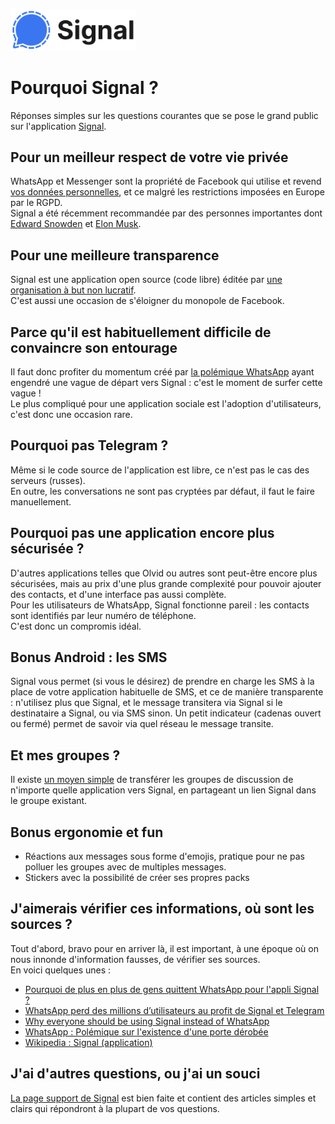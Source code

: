 [<img src="logo.png" width="200" alt="" />](https://signal.org/fr/)

# Pourquoi Signal ?

Réponses simples sur les questions courantes que se pose le grand public sur l'application [Signal](https://signal.org/fr/).

## Pour un meilleur respect de votre vie privée

WhatsApp et Messenger sont la propriété de Facebook qui utilise et revend [vos données personnelles](data.png), et ce malgré les restrictions imposées en Europe par le RGPD.\
Signal a été récemment recommandée par des personnes importantes dont [Edward Snowden](https://twitter.com/Snowden/status/1347217810368442368) et [Elon Musk](https://twitter.com/elonmusk/status/1347165127036977153).

## Pour une meilleure transparence

Signal est une application open source (code libre) éditée par [une organisation à but non lucratif](https://en.wikipedia.org/wiki/Signal_Foundation).\
C'est aussi une occasion de s'éloigner du monopole de Facebook.

## Parce qu'il est habituellement difficile de convaincre son entourage

Il faut donc profiter du momentum créé par [la polémique WhatsApp](https://www.phonandroid.com/whatsapp-menace-de-fermer-votre-compte-si-vous-refusez-le-partage-de-donnees-avec-facebook.html) ayant engendré une vague de départ vers Signal : c'est le moment de surfer cette vague !\
Le plus compliqué pour une application sociale est l'adoption d'utilisateurs, c'est donc une occasion rare.

## Pourquoi pas Telegram ?

Même si le code source de l'application est libre, ce n'est pas le cas des serveurs (russes).\
En outre, les conversations ne sont pas cryptées par défaut, il faut le faire manuellement.

## Pourquoi pas une application encore plus sécurisée ?

D'autres applications telles que Olvid ou autres sont peut-être encore plus sécurisées, mais au prix d'une plus grande complexité pour pouvoir ajouter des contacts, et d'une interface pas aussi complète.\
Pour les utilisateurs de WhatsApp, Signal fonctionne pareil : les contacts sont identifiés par leur numéro de téléphone.\
C'est donc un compromis idéal.

## Bonus Android : les SMS

Signal vous permet (si vous le désirez) de prendre en charge les SMS à la place de votre application habituelle de SMS, et ce de manière transparente : n'utilisez plus que Signal, et le message transitera via Signal si le destinataire a Signal, ou via SMS sinon. Un petit indicateur (cadenas ouvert ou fermé) permet de savoir via quel réseau le message transite.

## Et mes groupes ?

Il existe [un moyen simple](https://www.numerama.com/tech/680997-comment-migrer-son-groupe-whatsapp-dans-signal.html) de transférer les groupes de discussion de n'importe quelle application vers Signal, en partageant un lien Signal dans le groupe existant.

## Bonus ergonomie et fun

- Réactions aux messages sous forme d'emojis, pratique pour ne pas polluer les groupes avec de multiples messages.
- Stickers avec la possibilité de créer ses propres packs

## J'aimerais vérifier ces informations, où sont les sources ?

Tout d'abord, bravo pour en arriver là, il est important, à une époque où on nous innonde d'information fausses, de vérifier ses sources.\
En voici quelques unes :

- [Pourquoi de plus en plus de gens quittent WhatsApp pour l'appli Signal ?](https://www.franceinter.fr/societe/pourquoi-de-plus-en-plus-de-gens-quittent-whatsapp-pour-l-appli-signal)
- [WhatsApp perd des millions d’utilisateurs au profit de Signal et Telegram](https://www.phonandroid.com/whatsapp-perd-millions-utilisateurs-profit-signal-telegram.html)
- [Why everyone should be using Signal instead of WhatsApp](https://www.wired.co.uk/article/signal-vs-whatsapp)
- [WhatsApp : Polémique sur l'existence d'une porte dérobée](https://fr.wikipedia.org/wiki/WhatsApp#Pol%C3%A9mique_sur_l'existence_d'une_porte_d%C3%A9rob%C3%A9e)
- [Wikipedia : Signal (application)](https://fr.wikipedia.org/wiki/Signal_(application))

## J'ai d'autres questions, ou j'ai un souci

[La page support de Signal](https://support.signal.org/hc/fr) est bien faite et contient des articles simples et clairs qui répondront à la plupart de vos questions.
